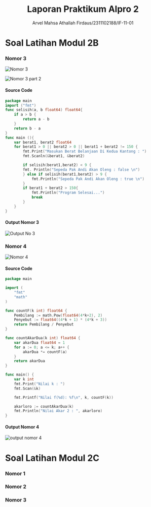 # <h1 align="center">Laporan Praktikum Alpro 2</h1>
<p align="center">Arvel Mahsa Athallah Firdaus/2311102188/IF-11-01</p>

# Soal Latihan Modul 2B
### Nomor 3
![Nomor 3](https://github.com/user-attachments/assets/20416946-09a0-4ecc-b652-2878311da1a3)

![Nomor 3 part 2](https://github.com/user-attachments/assets/fb6d1ccd-d0a4-493f-8b37-5d70b45964de)

#### Source Code
```go
package main
import ("fmt")
func selisih(a, b float64) float64{
	if a > b {
		return a - b
	}
	return b - a
}
func main (){
	var berat1, berat2 float64
	for berat1 > 0 || berat2 > 0 || berat1 + berat2 != 150 {
		fmt.Print("Masukan Berat Belanjaan Di Kedua Kantong : ")
		fmt.Scanln(&berat1, &berat2)

		if selisih(berat1,berat2) < 9 {
		fmt. Println("Sepeda Pak Andi Akan Oleng : false \n")
		} else if selisih(berat1,berat2) > 9 {
			fmt.Println("Sepeda Pak Andi Akan Oleng : true \n")
		}
		if berat1 + berat2 > 150{
			fmt.Println("Program Selesai...")
			break
		}
	}
}
```
#### Output Nomor 3
![Output No 3](https://github.com/user-attachments/assets/d0f49392-07fd-4f5e-98a1-f578c99075ad)

### Nomor 4
![Nomor 4](https://github.com/user-attachments/assets/93585c60-f5c6-4bc6-98f6-ba245e6ef152)

#### Source Code
```go
package main

import (
	"fmt"
	"math"
)

func countF(k int) float64 {
	Pembilang := math.Pow(float64(4*k+2), 2)
	Penyebut := float64((4*k + 1) * (4*k + 3))
	return Pembilang / Penyebut
}

func countAkarDua(k int) float64 {
	var akarDua float64 = 1
	for a := 0; a <= k; a++ {
		akarDua *= countF(a)
	}
	return akarDua
}

func main() {
	var k int
	fmt.Print("Nilai k : ")
	fmt.Scan(&k)

	fmt.Printf("Nilai f(%d): %f\n", k, countF(k))

	akarloro := countAkarDua(k)
	fmt.Println("Nilai Akar 2 : ", akarloro)
}
```
#### Output Nomor 4
![output nomor 4](https://github.com/user-attachments/assets/958fa6a6-44b9-488d-a4ae-a3f5557152af)

# Soal Latihan Modul 2C
### Nomor 1
### Nomor 2
### Nomor 3
